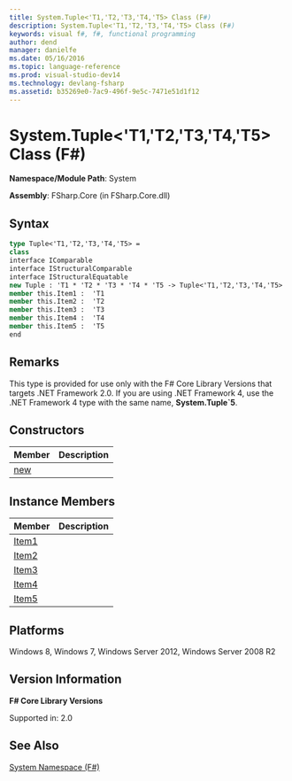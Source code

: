 ```yaml
---
title: System.Tuple<'T1,'T2,'T3,'T4,'T5> Class (F#)
description: System.Tuple<'T1,'T2,'T3,'T4,'T5> Class (F#)
keywords: visual f#, f#, functional programming
author: dend
manager: danielfe
ms.date: 05/16/2016
ms.topic: language-reference
ms.prod: visual-studio-dev14
ms.technology: devlang-fsharp
ms.assetid: b35269e0-7ac9-496f-9e5c-7471e51d1f12 
---
```


# System.Tuple<'T1,'T2,'T3,'T4,'T5> Class (F#)

**Namespace/Module Path**: System

**Assembly**: FSharp.Core (in FSharp.Core.dll)


## Syntax

```fsharp
type Tuple<'T1,'T2,'T3,'T4,'T5> =
class
interface IComparable
interface IStructuralComparable
interface IStructuralEquatable
new Tuple : 'T1 * 'T2 * 'T3 * 'T4 * 'T5 -> Tuple<'T1,'T2,'T3,'T4,'T5>
member this.Item1 :  'T1
member this.Item2 :  'T2
member this.Item3 :  'T3
member this.Item4 :  'T4
member this.Item5 :  'T5
end
```

## Remarks
This type is provided for use only with the F# Core Library Versions that targets .NET Framework 2.0. If you are using .NET Framework 4, use the .NET Framework 4 type with the same name, **System.Tuple&#96;5**.


## Constructors


|Member|Description|
|------|-----------|
|[new](https://msdn.microsoft.com/library/f0b172c7-4736-4d0b-ab38-bc41391db119)||

## Instance Members


|Member|Description|
|------|-----------|
|[Item1](https://msdn.microsoft.com/library/fc4ffc91-6a45-488a-b07f-e6a5308cae58)||
|[Item2](https://msdn.microsoft.com/library/bf571ccd-3d82-446e-b41c-8f0e697a0ec7)||
|[Item3](https://msdn.microsoft.com/library/f4aa0285-4695-4e74-9782-0ffe24d47dae)||
|[Item4](https://msdn.microsoft.com/library/d98acff5-c44a-4a8f-b583-a14ef08f25cc)||
|[Item5](https://msdn.microsoft.com/library/9be08b0d-7c04-4121-85c4-b46f48145fdd)||

## Platforms
Windows 8, Windows 7, Windows Server 2012, Windows Server 2008 R2


## Version Information
**F# Core Library Versions**

Supported in: 2.0




## See Also
[System Namespace &#40;F&#35;&#41;](System-Namespace-%5BFSharp%5D.md)

